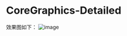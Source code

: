 # CoreGraphics-Detailed

效果图如下：
![image](https://github.com/fenglinyunshi/CoreGraphics-Detailed-/blob/master/CoreGraphics(Detailed)/图1-1.png)
